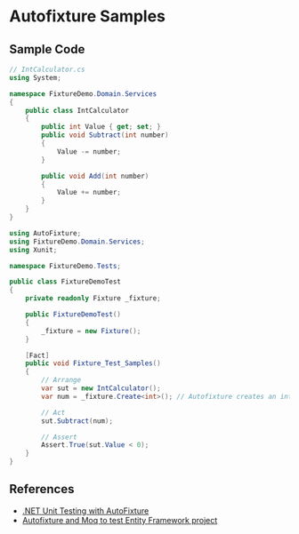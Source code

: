 # Autofixture Samples

## Sample Code

```csharp
// IntCalculator.cs 
using System;

namespace FixtureDemo.Domain.Services
{
    public class IntCalculator
    {
        public int Value { get; set; }
        public void Subtract(int number)
        {
            Value -= number;
        }

        public void Add(int number)
        {
            Value += number;
        }
    }
}
```

```csharp
using AutoFixture;
using FixtureDemo.Domain.Services;
using Xunit;

namespace FixtureDemo.Tests;

public class FixtureDemoTest
{
    private readonly Fixture _fixture;

    public FixtureDemoTest()
    {
        _fixture = new Fixture();
    }

    [Fact]
    public void Fixture_Test_Samples()
    {
        // Arrange
        var sut = new IntCalculator();
        var num = _fixture.Create<int>(); // Autofixture creates an int value

        // Act
        sut.Subtract(num);

        // Assert
        Assert.True(sut.Value < 0);
    }
}
```

## References

- [.NET Unit Testing with AutoFixture](https://www.pluralsight.com/courses/unit-testing-autofixture-dot-net)
- [Autofixture and Moq to test Entity Framework project](https://tech.trailmax.info/2013/04/autofixture-and-moq-to-test-entity-framework-project/)